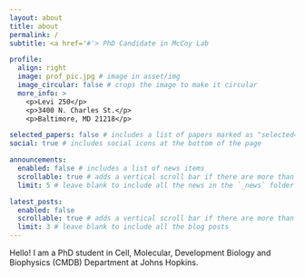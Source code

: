 ```yaml
---
layout: about
title: about
permalink: /
subtitle: <a href='#'> PhD Candidate in McCoy Lab

profile:
  align: right
  image: prof_pic.jpg # image in asset/img
  image_circular: false # crops the image to make it circular
  more_info: >
    <p>Levi 250</p>
    <p>3400 N. Charles St.</p>
    <p>Baltimore, MD 21218</p>

selected_papers: false # includes a list of papers marked as "selected={true}"
social: true # includes social icons at the bottom of the page

announcements:
  enabled: false # includes a list of news items
  scrollable: true # adds a vertical scroll bar if there are more than 3 news items
  limit: 5 # leave blank to include all the news in the `_news` folder

latest_posts:
  enabled: false
  scrollable: true # adds a vertical scroll bar if there are more than 3 new posts items
  limit: 3 # leave blank to include all the blog posts
---
```


Hello! I am a PhD student in Cell, Molecular, Development Biology and Biophysics (CMDB) Department at Johns Hopkins. 

